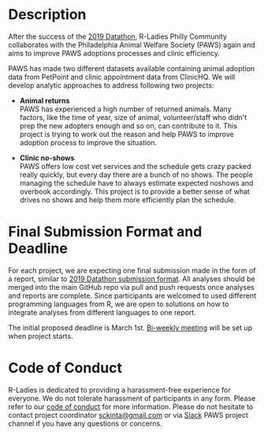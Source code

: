 # Description
After the success of the [2019 Datathon](https://github.com/rladiesPHL/2019_datathon), R-Ladies Philly Community collaborates with the Philadelphia Animal Welfare Society (PAWS) again and aims to improve PAWS adoptions processes and clinic efficiency.

PAWS has made two different datasets available containing animal adoption data from PetPoint and clinic appointment data from ClinicHQ. We will develop analytic approaches to address following two projects:

* **Animal returns**  
PAWS has experienced a high number of returned animals. Many factors, like the time of year, size of animal, volunteer/staff who didn't prep the new adopters enough and so on, can contribute to it. This project is trying to work out the reason and help PAWS to improve adoption process to improve the situation.

* **Clinic no-shows**  
PAWS offers low cost vet services and the schedule gets crazy packed really quickly, but every day there are a bunch of no shows. The people managing the schedule have to always estimate expected noshows and overbook accordingly. This project is to provide a better sense of what drives no shows and help them more efficiently plan the schedule.


# Final Submission Format and Deadline
For each project, we are expecting one final submission made in the form of a report, similar to [2019 Datathon submission format](https://github.com/rladiesPHL/2019_datathon/blob/master/Analyses/2019_RladiesDatathon_FinalReport.pdf). All analyses should be merged into the main GitHub repo via pull and push requests once analyses and reports are complete. Since participants are welcomed to used different programming languages from R, we are open to solutions on how to integrate analyses from different languages to one report. 

The initial proposed deadline is March 1st. [Bi-weekly meeting](https://docs.google.com/document/d/1l50018W4Pmr5qfhfMp2RgtL5KfRpOhOAplMs4RPEjro/edit) will be set up when project starts. 

# Code of Conduct
R-Ladies is dedicated to providing a harassment-free experience for everyone. We do not tolerate harassment of participants in any form. Please refer to our [code of conduct](https://github.com/rladies/starter-kit/wiki/Code-of-Conduct) for more information. Please do not hesitate to contact project coordinator sckinta@gmail.com or via [Slack](https://bit.ly/join-rladies-slack-2020) PAWS project channel if you have any questions or concerns.
